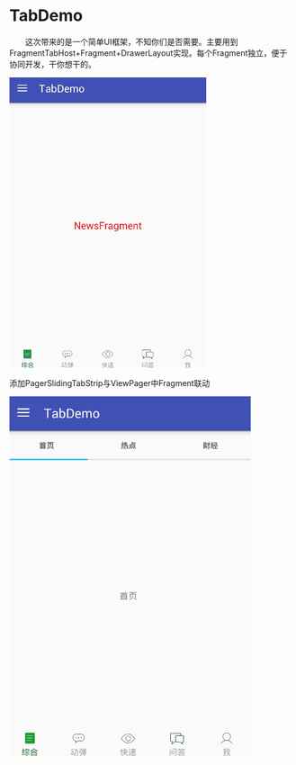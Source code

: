 # TabDemo

&emsp;&emsp;这次带来的是一个简单UI框架，不知你们是否需要。主要用到FragmentTabHost+Fragment+DrawerLayout实现。每个Fragment独立，便于协同开发，干你想干的。

![](img/tabdemo.gif)

添加PagerSlidingTabStrip与ViewPager中Fragment联动

![](img/tab.gif)
